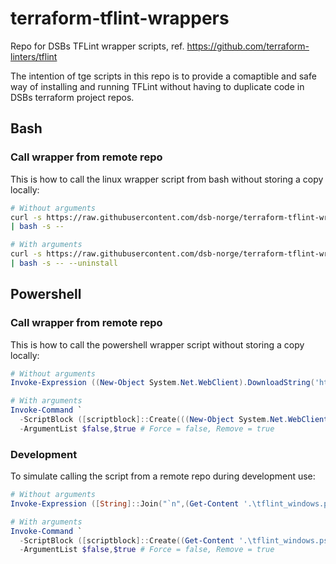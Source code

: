 # terraform-tflint-wrappers

Repo for DSBs TFLint wrapper scripts, ref. https://github.com/terraform-linters/tflint

The intention of tge scripts in this repo is to provide a comaptible and safe way of installing and running TFLint without having to duplicate code in DSBs terraform project repos.


## Bash

### Call wrapper from remote repo
This is how to call the linux wrapper script from bash without storing a copy locally:
```bash
# Without arguments
curl -s https://raw.githubusercontent.com/dsb-norge/terraform-tflint-wrappers/main/tflint_linux.sh \
| bash -s --

# With arguments
curl -s https://raw.githubusercontent.com/dsb-norge/terraform-tflint-wrappers/main/tflint_linux.sh \
| bash -s -- --uninstall
```

## Powershell

### Call wrapper from remote repo
This is how to call the powershell wrapper script without storing a copy locally:
```powershell
# Without arguments
Invoke-Expression ((New-Object System.Net.WebClient).DownloadString('https://raw.githubusercontent.com/dsb-norge/terraform-tflint-wrappers/main/tflint_windows.ps1'))

# With arguments
Invoke-Command `
  -ScriptBlock ([scriptblock]::Create(((New-Object System.Net.WebClient).DownloadString('https://raw.githubusercontent.com/dsb-norge/terraform-tflint-wrappers/main/tflint_windows.ps1')) -join "`n")) `
  -ArgumentList $false,$true # Force = false, Remove = true
```

### Development
To simulate calling the script from a remote repo during development use:
```powershell
# Without arguments
Invoke-Expression ([String]::Join("`n",(Get-Content '.\tflint_windows.ps1')))

# With arguments
Invoke-Command `
  -ScriptBlock ([scriptblock]::Create((Get-Content '.\tflint_windows.ps1') -join "`n")) `
  -ArgumentList $false,$true # Force = false, Remove = true
```